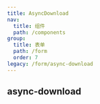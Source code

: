 ```yaml
---
title: AsyncDownload
nav:
  title: 组件
  path: /components
group:
  title: 表单
  path: /form
  order: 7
legacy: /form/async-download
---
```


## async-download
